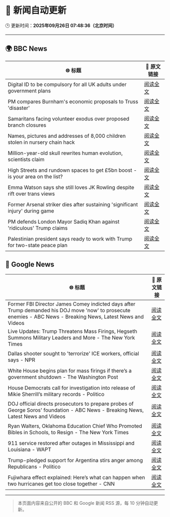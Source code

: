 # 🧠 新闻自动更新

🕒 更新时间：**2025年09月26日 07:48:36（北京时间）**

---

## 🌍 BBC News

| 🌐 标题 | 🔗 原文链接 |
|--------|-------------|
| Digital ID to be compulsory for all UK adults under government plans | [阅读全文](https://www.bbc.com/news/articles/c4g54g6vgpdo?at_medium=RSS&at_campaign=rss) |
| PM compares Burnham's economic proposals to Truss 'disaster' | [阅读全文](https://www.bbc.com/news/articles/cly0n24k04ro?at_medium=RSS&at_campaign=rss) |
| Samaritans facing volunteer exodus over proposed branch closures | [阅读全文](https://www.bbc.com/news/articles/c931w38kdqwo?at_medium=RSS&at_campaign=rss) |
| Names, pictures and addresses of 8,000 children stolen in nursery chain hack | [阅读全文](https://www.bbc.com/news/articles/c62ldyvpwv9o?at_medium=RSS&at_campaign=rss) |
| Million-year-old skull rewrites human evolution, scientists claim | [阅读全文](https://www.bbc.com/news/articles/cdx01ve5151o?at_medium=RSS&at_campaign=rss) |
| High Streets and rundown spaces to get £5bn boost - is your area on the list? | [阅读全文](https://www.bbc.com/news/articles/c1mx8vr2gr1o?at_medium=RSS&at_campaign=rss) |
| Emma Watson says she still loves JK Rowling despite rift over trans views | [阅读全文](https://www.bbc.com/news/articles/c4gvp18xe17o?at_medium=RSS&at_campaign=rss) |
| Former Arsenal striker dies after sustaining 'significant injury' during game | [阅读全文](https://www.bbc.com/news/articles/cq5jye4v64no?at_medium=RSS&at_campaign=rss) |
| PM defends London Mayor Sadiq Khan against 'ridiculous' Trump claims | [阅读全文](https://www.bbc.com/news/articles/c147vd511djo?at_medium=RSS&at_campaign=rss) |
| Palestinian president says ready to work with Trump for two-state peace plan | [阅读全文](https://www.bbc.com/news/articles/czdjgdnjnlgo?at_medium=RSS&at_campaign=rss) |

## 📰 Google News

| 🌐 标题 | 🔗 原文链接 |
|--------|-------------|
| Former FBI Director James Comey indicted days after Trump demanded his DOJ move 'now' to prosecute enemies - ABC News - Breaking News, Latest News and Videos | [阅读全文](https://news.google.com/rss/articles/CBMinAFBVV95cUxOSm5XNmhGZHVndE91bkRzZzhiWGdncGk4c3FiOWYzV01rSzRIQ1Q1UWRDdUJvTWIwNHNOdDdPeEFqeHVaZnhZY3h1M284VGQwUFNmOGlzUWpDX29SaUtYQWgxYVc4MHNvMkR2Tk5YU091VVQ5a1JtRm90dkpXVWFuVGJHSzItZTUxZHY2WTJXd09QdlBsZ0pmQngwZVfSAaIBQVVfeXFMUFFfWVIycDRFclg5bWVMakxhME85R0pxMHdOY1hYamE2eXh6WGFvMktwNXJDV28wZ2hFU0JrN1R6T1luS04weHRVNXhxVDVFUnVVeWNnaXZZZmFZdE1xTUxqV3Y4MjRsZGhTZnRkM0w5QWNkV2ZES1BFMXhzbmNMN3F1dGZ6dHZQOTNGejRBczA1TFd1NWx6dlN2blJrUFdDd0Vn?oc=5) |
| Live Updates: Trump Threatens Mass Firings, Hegseth Summons Military Leaders and More - The New York Times | [阅读全文](https://news.google.com/rss/articles/CBMiY0FVX3lxTFBUdHVvdzVrazU2UmZuTDhoeXl6NEt5X3hDaTdvSzlqc21JR2k0WGRRUkVRdGlYNEdKU0ljbFJwR21qRkhuWk9FTEZ4VVBjeFZCZmltdXh0dDZ0QVdKcE5aQ1FpMA?oc=5) |
| Dallas shooter sought to 'terrorize' ICE workers, official says - NPR | [阅读全文](https://news.google.com/rss/articles/CBMihgFBVV95cUxORldtbnVBbFJTdVR4MHZUMkN5R1VCTnFKNHpnQWtGbkRQX3gyN0tUd2VuOVBEem9PZGh4OGxHdEhhelFSbFhRc09nZXY2cUt3bDdCT2h2ZHcybUdzeHMzcjI2cEFxUURjOW9JWFBNX2JiSzlpUkpERzVlYnV0YlFFLXFNWlBvdw?oc=5) |
| White House begins plan for mass firings if there’s a government shutdown - The Washington Post | [阅读全文](https://news.google.com/rss/articles/CBMikwFBVV95cUxOUGNjMWt6aWRtN0JaV0VmYlhJUzZHdWJfYjRqVkFPWDR1OXVwLTJYYUgzNjNSdnlNTFVtV19WVU5IZE9vMldIa1d4aVdRc0lHS2VmWm9UazVKR1N0Y1FNM0JiNmlwbmc5dVFocjVOR0w2LTVXOU9oWTVubmF6TmxldXEtclk0RFVWOGpMTW9aN0ZUMEU?oc=5) |
| House Democrats call for investigation into release of Mikie Sherrill’s military records - Politico | [阅读全文](https://news.google.com/rss/articles/CBMiowFBVV95cUxQYzEzMEs3b3ZpN2poODJnMlhBVDJMc1lVeV9CdXB3R2dLTVo3MzhvUEdZbGYwUExpNDQxRTRZN3dRZlNoVVE5aXVvT2ZkTThacllOM2RhUGJPR21IR1ZGQnR5VGtBRnRwYVlXTkJ2cHVGRkxWbDFpVDRFWjg1R3VBSkdEcFBzbGg3anFVZThuNml5dm1pRjU0SzZpdmROMlpENGpz?oc=5) |
| DOJ official directs prosecutors to prepare probes of George Soros' foundation - ABC News - Breaking News, Latest News and Videos | [阅读全文](https://news.google.com/rss/articles/CBMiqAFBVV95cUxQdnZrZ1lMRmRkMGVta2llU0NqQkVmc01IQzJadmFNbmZOWXZMQzV4c0Z3VDhnTjVONDNLN01CZ0VJR3YtSkM5Mjh0RUh0eVdWWFNSSk9ZVm9Eb3A2WUJxT3ZkZ1ZDU1ZZVjM4d0FPT01EQ2xhU2VERUoxT0hjeW9rQ3kwa2Ita1BhMzVDVjVTX295Uk9xS3RaU2hlMEpsaDhCVVk3NEtzeUjSAa4BQVVfeXFMT2tvbzRHcV9jZ1JicmNOTG9sQzlzVUp1Unlldy1fZ19xeHJ5WUlHZnV3QlBCcGJ5dG5qTVBRZVdna21YRFV6TVowSGF5eDNsb0tCczBaRU9EdGplbzZULVRjUkE2eG5JMG0xR0xUMjd5RFozbmRLWFcwdTZLR3Z1eHFHbUlmRnZlRF9KOE1CSjVQRkE0dzVYRWh3U1oweDZiUmZXYW9OU3hxbXFRMlNB?oc=5) |
| Ryan Walters, Oklahoma Education Chief Who Promoted Bibles in Schools, to Resign - The New York Times | [阅读全文](https://news.google.com/rss/articles/CBMie0FVX3lxTE1hdWhNV3RwZnhNWDVUT0t2UHk5aldudS11TnB3dnNmS2J3aWdOVlB5QkFvdDdITXp3emYxaDl0VGprZmVTQ09PbkdhN2N5MDlFYnhCaHhRQVdNc3h4YnpYQkF6ZUxack5USFZ4aHo4OFRqaGh3a3BTMjdoMA?oc=5) |
| 911 service restored after outages in Mississippi and Louisiana - WAPT | [阅读全文](https://news.google.com/rss/articles/CBMie0FVX3lxTE16MFVxUHB2dVI5LVpvVzdGc29pRnhlZ1lsRUtvemFNT1NrMjRMc284X2J6aXJWRk1scUN0dC03SkM0OGkxa2l5TDhGcGlyWEo5ZUtzWUNDb1UyVjJnRXJxYl9sUUxFZDVNbGhWUzJ0enpjNnM4dFF5a2JxVQ?oc=5) |
| Trump-pledged support for Argentina stirs anger among Republicans - Politico | [阅读全文](https://news.google.com/rss/articles/CBMioAFBVV95cUxPZjE1bTRvZnRRSTFDQzZZVWxRRkVKRWR6b2hiUThxelZGcGRiNjk2ODl3UzJ4RWR5ZlpRMDBFZTRDTzlDUUQtTGt5UG8xUHZRZ1BHcUVwUEdpM0JFRGIwUVdhd2UxUXlHY2xqX1R1d2ZFWDNLSTJtZ2piVmZSWk9iNDJFUmd4dnNoZTcxeEVoRi1VYkZocURjZEI1Mk5BUGhq?oc=5) |
| Fujiwhara effect explained: Here’s what can happen when two hurricanes get too close together - CNN | [阅读全文](https://news.google.com/rss/articles/CBMigwFBVV95cUxQdmtBNk1MQjFBNmVVZzVBZ0tRdHZFV1dZTUFSWUtRUUc4S20ydmcxZHV2MmNnRVFzVTRWUWhsZzhkbVNxRWgxNmx2bnVsU1phV2p4Q1BpQ0NlUTBSUnJsdHhUM0FRMHc1aDVqVE1Tem1Wd1ZYa0REZURrTzRXZEdPVUQ3SQ?oc=5) |

---
> 本页面内容来自公开的 BBC 和 Google 新闻 RSS 源，每 10 分钟自动更新。
